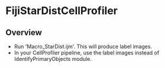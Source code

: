 # FijiStarDistCellProfiler

## Overview
- Run 'Macro_StarDist.ijm'. This will produce label images.
- In your CellProfiler pipeline, use the label images  instead of IdentifyPrimaryObjects module.
